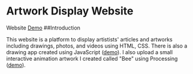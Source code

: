 # Artwork Display Website 
Website [Demo](https://goo.gl/7JioT7)
##Introduction

This website is a platform to display artistists' articles and artworks including drawings, photos, and videos using HTML, CSS. There is also a drawing app created using JavaScript ([demo](https://vinceluo.io/FirstPersonalWebsite/play/drawingApp.html)). I also upload a small interactive animation artwork I created called "Bee" using Processing ([demo](https://vinceluo.io/FirstPersonalWebsite/play/processingApp.html)).

